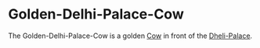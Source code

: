 # Golden-Delhi-Palace-Cow

The Golden-Delhi-Palace-Cow is a golden [Cow](40210003.md) in front of the [Dheli-Palace](18071962.md).
